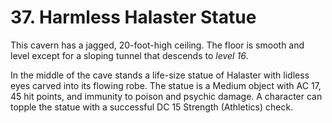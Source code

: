 # 37. Harmless Halaster Statue

This cavern has a jagged, 20-foot-high ceiling. The floor is smooth and level except for a sloping tunnel that descends to *level 16*.

In the middle of the cave stands a life-size statue of Halaster with lidless eyes carved into its flowing robe. The statue is a Medium object with AC 17, 45 hit points, and immunity to poison and psychic damage. A character can topple the statue with a successful DC 15 Strength (Athletics) check.